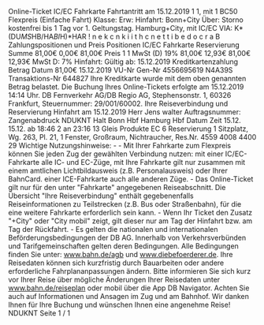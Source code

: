Online-Ticket IC/EC Fahrkarte Fahrtantritt am 15.12.2019 1 1, mit 1 BC50 Flexpreis (Einfache Fahrt) Klasse: Erw: Hinfahrt: Bonn+City Über: Storno kostenfrei bis 1 Tag vor 1. Geltungstag. Hamburg+City, mit IC/EC VIA: K*(DU*MS*HB/HA*BI*H)*HAR ! n e k c n k i i t h c n e t t i b e d o c r a B Zahlungspositionen und Preis Positionen IC/EC Fahrkarte Reservierung Summe 81,00€ 0,00€ 81,00€ Preis 1 1 MwSt (D) 19% 81,00€ 12,93€ 81,00€ 12,93€ MwSt D: 7% Hinfahrt: Gültig ab: 15.12.2019 Kreditkartenzahlung Betrag Datum 81,00€ 15.12.2019 VU-Nr Gen-Nr 4556695619 N4A39S Transaktions-Nr 644827 Ihre Kreditkarte wurde mit dem oben genannten Betrag belastet. Die Buchung Ihres Online-Tickets erfolgte am 15.12.2019 14:14 Uhr. DB Fernverkehr AG/DB Regio AG, Stephensonstr. 1, 60326 Frankfurt, Steuernummer: 29/001/60002. Ihre Reiseverbindung und Reservierung Hinfahrt am 15.12.2019 Herr Jens walter Auftragsnummer: Zangenabdruck NDUKNT Halt Bonn Hbf Hamburg Hbf Datum Zeit 15.12. 15.12. ab 18:46 2 an 23:16 13 Gleis Produkte EC 6 Reservierung 1 Sitzplatz, Wg. 263, Pl. 21, 1 Fenster, Großraum, Nichtraucher, Res.Nr. 4559 4008 4400 29 Wichtige Nutzungshinweise: - - Mit Ihrer Fahrkarte zum Flexpreis können Sie jeden Zug der gewählten Verbindung nutzen: mit einer IC/EC-Fahrkarte alle IC- und EC-Züge, mit Ihre Fahrkarte gilt nur zusammen mit einem amtlichen Lichtbildausweis (z.B. Personalausweis) oder Ihrer BahnCard. einer ICE-Fahrkarte auch alle anderen Züge. - Das Online-Ticket gilt nur für den unter "Fahrkarte" angegebenen Reiseabschnitt. Die Übersicht "Ihre Reiseverbindung" enthält gegebenenfalls Reiseinformationen zu Teilstrecken (z.B. Bus oder Straßenbahn), für die eine weitere Fahrkarte erforderlich sein kann. - Wenn Ihr Ticket den Zusatz "+City" oder "City mobil" zeigt, gilt dieser nur am Tag der Hinfahrt bzw. am Tag der Rückfahrt. - Es gelten die nationalen und internationalen Beförderungsbedingungen der DB AG. Innerhalb von Verkehrsverbünden und Tarifgemeinschaften gelten deren Bedingungen. Alle Bedingungen finden Sie unter: www.bahn.de/agb und www.diebefoerderer.de. Ihre Reisedaten können sich kurzfristig durch Bauarbeiten oder andere erforderliche Fahrplananpassungen ändern. Bitte informieren Sie sich kurz vor Ihrer Reise über mögliche Änderungen Ihrer Reisedaten unter www.bahn.de/reiseplan oder mobil über die App DB Navigator. Achten Sie auch auf Informationen und Ansagen im Zug und am Bahnhof. Wir danken Ihnen für Ihre Buchung und wünschen Ihnen eine angenehme Reise! NDUKNT Seite 1 / 1